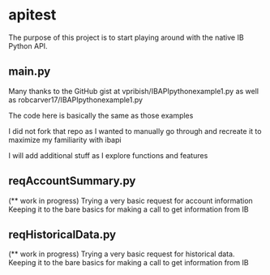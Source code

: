 # apitest
The purpose of this project is to start playing around with the native IB Python API.

## main.py
Many thanks to the GitHub gist at vpribish/IBAPIpythonexample1.py
as well as  robcarver17/IBAPIpythonexample1.py

The code here is basically the same as those examples

I did not fork that repo as I wanted to manually go through and
recreate it to maximize my familiarity with ibapi

I will add additional stuff as I explore functions and features

## reqAccountSummary.py
(** work in progress)
Trying a very basic request for account information
Keeping it to the bare basics for making a call to get information from IB


## reqHistoricalData.py 
(** work in progress)
Trying a very basic request for historical data.
Keeping it to the bare basics for making a call to get information from IB
